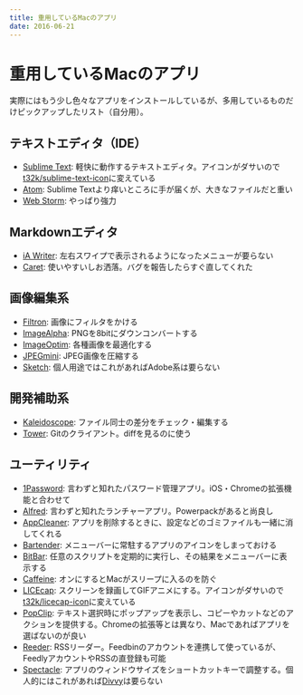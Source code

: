 ```yaml
---
title: 重用しているMacのアプリ
date: 2016-06-21
---
```


# 重用しているMacのアプリ

実際にはもう少し色々なアプリをインストールしているが、多用しているものだけピックアップしたリスト（自分用）。

## テキストエディタ（IDE）

- [Sublime Text](https://www.sublimetext.com/): 軽快に動作するテキストエディタ。アイコンがダサいので[t32k/sublime-text-icon](https://github.com/t32k/sublime-text-icon)に変えている
- [Atom](https://atom.io/): Sublime Textより痒いところに手が届くが、大きなファイルだと重い
- [Web Storm](https://www.jetbrains.com/webstorm/): やっぱり強力

## Markdownエディタ

- [iA Writer](https://ia.net/writer/mac/): 左右スワイプで表示されるようになったメニューが要らない
- [Caret](http://caret.io/): 使いやすいしお洒落。バグを報告したらすぐ直してくれた

## 画像編集系

- [Filtron](https://filtron.co/): 画像にフィルタをかける
- [ImageAlpha](https://pngmini.com/): PNGを8bitにダウンコンバートする
- [ImageOptim](https://imageoptim.com/mac): 各種画像を最適化する
- [JPEGmini](http://www.jpegmini.com/): JPEG画像を圧縮する
- [Sketch](https://www.sketchapp.com/): 個人用途ではこれがあればAdobe系は要らない

## 開発補助系

- [Kaleidoscope](http://www.kaleidoscopeapp.com/): ファイル同士の差分をチェック・編集する
- [Tower](https://www.git-tower.com/): Gitのクライアント。diffを見るのに使う

## ユーティリティ

- [1Password](https://1password.com/): 言わずと知れたパスワード管理アプリ。iOS・Chromeの拡張機能と合わせて
- [Alfred](https://www.alfredapp.com/): 言わずと知れたランチャーアプリ。Powerpackがあると尚良し
- [AppCleaner](http://appcleaner.softonic.jp/mac): アプリを削除するときに、設定などのゴミファイルも一緒に消してくれる
- [Bartender](https://www.macbartender.com/): メニューバーに常駐するアプリのアイコンをしまっておける
- [BitBar](https://github.com/matryer/bitbar): 任意のスクリプトを定期的に実行し、その結果をメニューバーに表示する
- [Caffeine](https://itunes.apple.com/jp/app/caffeine/id411246225): オンにするとMacがスリープに入るのを防ぐ
- [LICEcap](http://www.cockos.com/licecap/): スクリーンを録画してGIFアニメにする。アイコンがダサいので[t32k/licecap-icon](https://github.com/t32k/licecap-icon)に変えている
- [PopClip](https://pilotmoon.com/popclip/): テキスト選択時にポップアップを表示し、コピーやカットなどのアクションを提供する。Chromeの拡張等とは異なり、Macであればアプリを選ばないのが良い
- [Reeder](http://reederapp.com/mac/): RSSリーダー。Feedbinのアカウントを連携して使っているが、FeedlyアカウントやRSSの直登録も可能
- [Spectacle](https://www.spectacleapp.com/): アプリのウィンドウサイズをショートカットキーで調整する。個人的にはこれがあれば[Divvy](http://mizage.com/divvy/)は要らない
